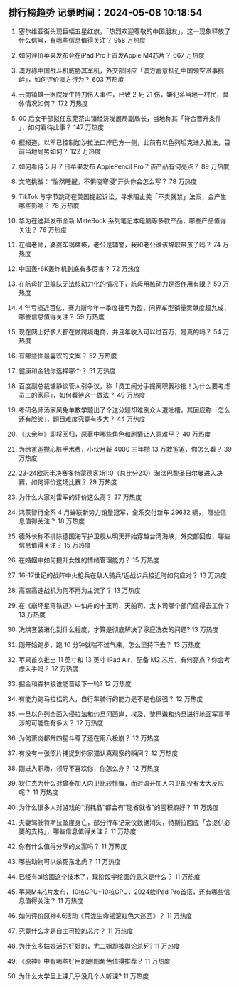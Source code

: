 
## 排行榜趋势 记录时间：2024-05-08 10:18:54
  
  1. 塞尔维亚街头现巨幅五星红旗，「热烈欢迎尊敬的中国朋友」，这一现象释放了什么信号，有哪些信息值得关注？ 958 万热度
    
  2. 如何评价苹果发布会在iPad Pro上首发Apple M4芯片？ 667 万热度
    
  3. 澳方称中国战斗机威胁其军机，外交部回应「澳方蓄意抵近中国领空滋事挑衅」，如何评价澳方行为？ 603 万热度
    
  4. 云南镇雄一医院发生持刀伤人事件，已致 2 死 21 伤，嫌犯系当地一村民，具体情况如何？ 172 万热度
    
  5. 00 后女干部拟任东莞茶山镇经济发展局副局长，当地称其「符合晋升条件 」，如何看待此事？ 147 万热度
    
  6. 据报道，以军已控制加沙拉法口岸巴方一侧，此前有以色列坦克进入拉法，目前当地局势如何？ 122 万热度
    
  7. 如何看待 5 月 7 日苹果发布 ApplePencil Pro？该产品有何亮点？ 89 万热度
    
  8. 文笔挑战：“怡然睡醒，不惧晓寒侵”开头你会怎么写？ 78 万热度
    
  9. TikTok 与字节跳动在美国提起诉讼，寻求阻止美「不卖就禁」法案，会产生哪些影响？ 78 万热度
    
  10. 华为在迪拜发布全新 MateBook 系列笔记本电脑等多款产品，哪些产品值得关注？ 76 万热度
    
  11. 在编老师，婆婆车祸瘫痪，老公是辅警，我和老公谁该辞职带孩子吗？ 74 万热度
    
  12. 中国轰-6K轰炸机到底有多厉害？ 72 万热度
    
  13. 在航母护卫舰队无法核动力化的情况下，航母用核动力是否作用有限？ 59 万热度
    
  14. 4 年亏损近百亿，赛力斯今年一季度扭亏为盈，问界车型销量贡献度超九成，哪些信息值得关注？ 59 万热度
    
  15. 现在网上好多人都在做跨境电商，并且年收入可以过百万，是真的吗？ 54 万热度
    
  16. 有哪些你最喜欢的文案？ 52 万热度
    
  17. 健康和金钱你选择哪个？ 51 万热度
    
  18. 百度副总裁璩静谈管人引争议，称「员工闹分手提离职我秒批！为什么要考虑员工的家庭」，如何看待这一做法？ 49 万热度
    
  19. 考研名师汤家凤免单数学题出了个送分题却难倒众人遭吐槽，其回应称「怎么还有脸笑」，题目难度究竟有多大？ 44 万热度
    
  20. 《庆余年》即将回归，原著中哪些角色和剧情让人意难平？ 40 万热度
    
  21. 为给爸爸攒心脏手术费，小伙月薪 4000 三年攒 13 万救爸爸，你怎么看？ 39 万热度
    
  22. 23-24欧冠半决赛多特蒙德客场1:0（总比分2:0）淘汰巴黎圣日尔曼进入决赛，如何评价这场比赛？ 29 万热度
    
  23. 为什么大家对雷军的评价这么高？ 27 万热度
    
  24. 鸿蒙智行全系 4 月蝉联新势力销量冠军，全系交付新车 29632 辆，，哪些信息值得关注？ 18 万热度
    
  25. 德外长称不排除德国海军护卫舰从明天开始穿越台湾海峡，外交部回应，哪些信息值得关注？ 15 万热度
    
  26. 在婚姻中如何提升女性的情绪管理能力？ 15 万热度
    
  27. 16-17世纪的战阵中火枪兵在敌人骑兵/近战步兵接近时如何应对？ 13 万热度
    
  28. 高空高速战机为何不再为主流了？ 13 万热度
    
  29. 在《崩坏星穹铁道》中仙舟的十王司、天舶司、太卜司哪个部门值得去工作？ 13 万热度
    
  30. 洗烘套装进化到什么程度，才算是彻底解决了家庭洗衣的问题? 13 万热度
    
  31. 刚开始跑步，跑 10 分钟就喘不过气来，怎么坚持下去？ 13 万热度
    
  32. 苹果首次推出 11 英寸和 13 英寸 iPad Air，配备 M2 芯片，有何亮点？你会考虑入手吗？ 12 万热度
    
  33. 掘金和森林狼谁能晋级下一轮? 12 万热度
    
  34. 有能力跑马拉松的人，自行车骑行的能力是不是也很强？ 12 万热度
    
  35. 一旦以色列全面入侵拉法和约旦河西岸，埃及、黎巴嫩和约旦进行地面军事干涉的可能性有多大？ 12 万热度
    
  36. 为何萧炎都升四星斗尊了还在用八极崩？ 12 万热度
    
  37. 有没有一张照片捕捉到你家猫认真观察的瞬间？ 12 万热度
    
  38. 刚进入职场，领导不喜欢你，你怎么办？ 12 万热度
    
  39. 狄仁杰为什么对曾泰加入内卫比较愤慨，而对温开加入内卫却没有太大反应呢？ 11 万热度
    
  40. 为什么很多人对游戏的“消耗品”都会有“能省就省”的囤积癖好？ 11 万热度
    
  41. 夫妻驾驶特斯拉坠崖身亡，部分行车记录仪数据消失，特斯拉回应「会提供必要的支持」，哪些信息值得关注？ 11 万热度
    
  42. 你有什么值得分享的文案吗？ 11 万热度
    
  43. 哪些动物可以杀死东北虎？ 11 万热度
    
  44. 已经有ai绘画这个技术了，现阶段学绘画的意义是什么？ 11 万热度
    
  45. 苹果M4芯片发布，10核CPU+10核GPU，2024款iPad Pro首搭，还有哪些信息值得关注？ 11 万热度
    
  46. 如何评价原神4.6活动《荒泷生命摇滚虹色大巡回》？ 11 万热度
    
  47. 究竟什么才是自主可控的芯片？ 11 万热度
    
  48. 为什么多姑娘活的好好的，尤二姐却被舆论杀死? 11 万热度
    
  49. 《原神》中有哪些好用的跑图角色值得推荐？ 11 万热度
    
  50. 为什么大学里上课几乎没几个人听课? 11 万热度
    